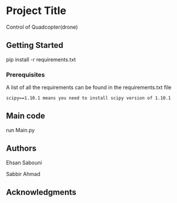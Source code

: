 # Project Title

Control of Quadcopter(drone)

## Getting Started

pip install -r requirements.txt

### Prerequisites

A list of all the requirements can be found in the requirements.txt file
```
scipy==1.10.1 means you need to install scipy version of 1.10.1
```

## Main code

run Main.py


## Authors

Ehsan Sabouni

Sabbir Ahmad

## Acknowledgments


